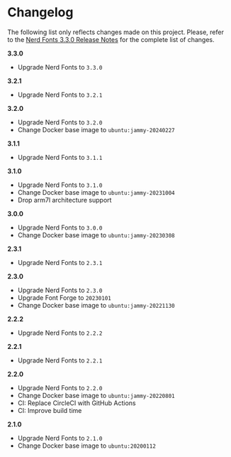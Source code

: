 # Changelog

The following list only reflects changes made on this project. Please, refer to the [Nerd Fonts 3.3.0 Release Notes](https://www.nerdfonts.com/releases) for the complete list of changes.

**3.3.0**

- Upgrade Nerd Fonts to `3.3.0`

**3.2.1**

- Upgrade Nerd Fonts to `3.2.1`

**3.2.0**

- Upgrade Nerd Fonts to `3.2.0`
- Change Docker base image to `ubuntu:jammy-20240227`

**3.1.1**

- Upgrade Nerd Fonts to `3.1.1`

**3.1.0**

- Upgrade Nerd Fonts to `3.1.0`
- Change Docker base image to `ubuntu:jammy-20231004`
- Drop arm7l architecture support

**3.0.0**

- Upgrade Nerd Fonts to `3.0.0`
- Change Docker base image to `ubuntu:jammy-20230308`

**2.3.1**

- Upgrade Nerd Fonts to `2.3.1`

**2.3.0**

- Upgrade Nerd Fonts to `2.3.0`
- Upgrade Font Forge to `20230101`
- Change Docker base image to `ubuntu:jammy-20221130`

**2.2.2**

- Upgrade Nerd Fonts to `2.2.2`

**2.2.1**

- Upgrade Nerd Fonts to `2.2.1`

**2.2.0**

- Upgrade Nerd Fonts to `2.2.0`
- Change Docker base image to `ubuntu:jammy-20220801`
- CI: Replace CircleCI with GitHub Actions
- CI: Improve build time

**2.1.0**

- Upgrade Nerd Fonts to `2.1.0`
- Change Docker base image to `ubuntu:20200112`
